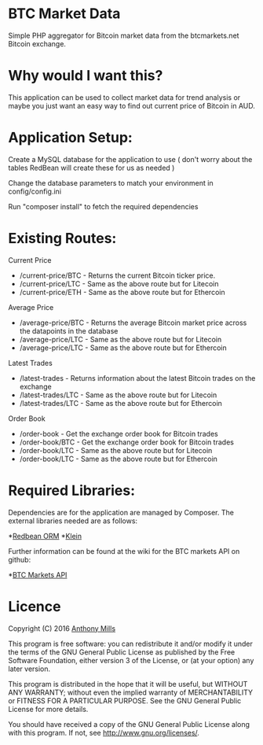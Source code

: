 # BTC Market Data

Simple PHP aggregator for Bitcoin market data from the btcmarkets.net Bitcoin exchange.

# Why would I want this?
This application can be used to collect market data for trend analysis or maybe you just want an easy way to find out current price of Bitcoin in AUD.

# Application Setup:

Create a MySQL database for the application to use ( don't worry about the tables RedBean will create these for us as needed )

Change the database parameters to match your environment in config/config.ini

Run "composer install" to fetch the required dependencies

# Existing Routes:

Current Price
* /current-price/BTC - Returns the current Bitcoin ticker price.
* /current-price/LTC - Same as the above route but for Litecoin
* /current-price/ETH - Same as the above route but for Ethercoin

Average Price
* /average-price/BTC - Returns the average Bitcoin market price across the datapoints in the database
* /average-price/LTC - Same as the above route but for Litecoin
* /average-price/LTC - Same as the above route but for Ethercoin

Latest Trades
* /latest-trades - Returns information about the latest Bitcoin trades on the exchange
* /latest-trades/LTC - Same as the above route but for Litecoin
* /latest-trades/LTC - Same as the above route but for Ethercoin

Order Book
* /order-book - Get the exchange order book for Bitcoin trades
* /order-book/BTC - Get the exchange order book for Bitcoin trades
* /order-book/LTC - Same as the above route but for Litecoin
* /order-book/LTC - Same as the above route but for Ethercoin

# Required Libraries:

Dependencies are for the application are managed by Composer. The external libraries needed are as follows:

*[Redbean ORM](http://www.redbeanphp.com/)
*[Klein](https://github.com/chriso/klein.php)

Further information can be found at the wiki for the BTC markets API on github:

*[BTC Markets API](https://github.com/BTCMarkets/API)

# Licence

Copyright (C) 2016 [Anthony Mills](http://www.anthony-mills.com)

This program is free software: you can redistribute it and/or modify
it under the terms of the GNU General Public License as published by
the Free Software Foundation, either version 3 of the License, or
(at your option) any later version.

This program is distributed in the hope that it will be useful,
but WITHOUT ANY WARRANTY; without even the implied warranty of
MERCHANTABILITY or FITNESS FOR A PARTICULAR PURPOSE.  See the
GNU General Public License for more details.

You should have received a copy of the GNU General Public License
along with this program.  If not, see <http://www.gnu.org/licenses/>.
